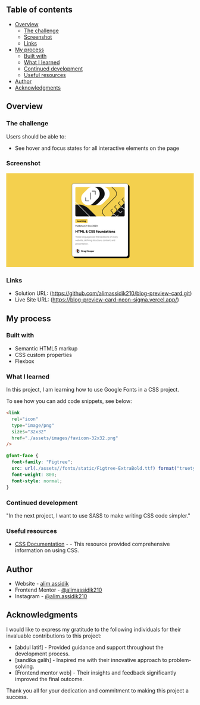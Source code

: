 ## Table of contents

- [Overview](#overview)
  - [The challenge](#the-challenge)
  - [Screenshot](#screenshot)
  - [Links](#links)
- [My process](#my-process)
  - [Built with](#built-with)
  - [What I learned](#what-i-learned)
  - [Continued development](#continued-development)
  - [Useful resources](#useful-resources)
- [Author](#author)
- [Acknowledgments](#acknowledgments)

## Overview

### The challenge

Users should be able to:

- See hover and focus states for all interactive elements on the page

### Screenshot

![Blog preview card](./Screenshot.png)

### Links

- Solution URL: (https://github.com/alimassidik210/blog-preview-card.git)
- Live Site URL: (https://blog-preview-card-neon-sigma.vercel.app/)

## My process

### Built with

- Semantic HTML5 markup
- CSS custom properties
- Flexbox

### What I learned

In this project, I am learning how to use Google Fonts in a CSS project.

To see how you can add code snippets, see below:

```html
<link
  rel="icon"
  type="image/png"
  sizes="32x32"
  href="./assets/images/favicon-32x32.png"
/>
```

```css
@font-face {
  font-family: "Figtree";
  src: url(./assets//fonts/static/Figtree-ExtraBold.ttf) format("truetype");
  font-weight: 800;
  font-style: normal;
}
```

### Continued development

"In the next project, I want to use SASS to make writing CSS code simpler."

### Useful resources

- [CSS Documentation](https://www.w3scholl.com) - - This resource provided comprehensive information on using CSS.

## Author

- Website - [alim assidik](https://mini-portfolio-yp8m.onrender.com)
- Frontend Mentor - [@alimassidik210](https://www.frontendmentor.io/profile/alimassidik210)
- Instagram - [@alim.assidik210](https://www.instagram.com/alim.assidik210)

## Acknowledgments

I would like to express my gratitude to the following individuals for their invaluable contributions to this project:

- [abdul latif] - Provided guidance and support throughout the development process.
- [sandika galih] - Inspired me with their innovative approach to problem-solving.
- [Frontend mentor web] - Their insights and feedback significantly improved the final outcome.

Thank you all for your dedication and commitment to making this project a success.
